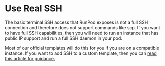 # Use Real SSH

The basic terminal SSH access that RunPod exposes is not a full SSH connection and therefore does not support commands like scp. If you want to have full SSH capabilities, then you will need to run an instance that has public IP support and run a full SSH daemon in your pod.

Most of our official templates will do this for you if you are on a compatible instance. If you want to add SSH to a custom template, then you can [read this article for guidance.](https://www.runpod.io/blog/how-to-achieve-true-ssh-on-runpod/)
